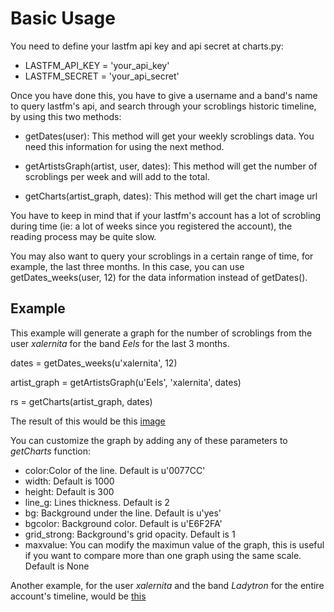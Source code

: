 # Basic Usage

You need to define your lastfm api key and api secret at charts.py:

- LASTFM_API_KEY = 'your_api_key'
- LASTFM_SECRET = 'your_api_secret'

Once you have done this, you have to give a username and a band's name to
query lastfm's api, and search through your scroblings historic timeline,
by using this two methods:

- getDates(user): This method will get your weekly scroblings data. You need
                this information for using the next method.

- getArtistsGraph(artist, user, dates): This method will get the number of
                scroblings per week and will add to the total.
                
- getCharts(artist_graph, dates): This method will get the chart image url

You have to keep in mind that if your lastfm's account has a lot of
scrobling during time (ie: a lot of weeks since you registered the
account), the reading process may be quite slow.

You may also want to query your scroblings in a certain range of time,
for example, the last three months. In this case, you can use 
getDates_weeks(user, 12) for the data information instead of getDates().


## Example

This example will generate a graph for the number of scroblings from
the user _xalernita_ for the band _Eels_ for the last 3 months.

dates = getDates_weeks(u'xalernita', 12)

artist_graph = getArtistsGraph(u'Eels', 'xalernita', dates)

rs = getCharts(artist_graph, dates)


The result of this would be this [image](http://chart.apis.google.com/chart?chxt=x,y&chd=t:0.0,15.0,57.0,85.0,86.0,86.0,86.0,88.0,91.0,91.0,97.0,97.0,100.0&chg=2.0,10.0,1.0,2.0&chco=0077cc&chm=B,e6f2fa,0,0,0&chs=1000x300&cht=ls&chxl=1:|0|12|24|38|48|60|72|84|96|0:|Feb+11|Apr+11|May+11&chls=2.0,1.0,0.0
)

You can customize the graph by adding any of these parameters to _getCharts_ function:

- color:Color of the line. Default is u'0077CC'
- width: Default is 1000
- height: Default is 300
- line_g: Lines thickness. Default is 2
- bg: Background under the line. Default is u'yes'
- bgcolor: Background color. Default is u'E6F2FA'
- grid_strong: Background's grid opacity. Default is 1
- maxvalue: You can modify the maximun value of the graph, this is useful if you want to compare more than one graph using the same scale. Default is None


Another example, for the user _xalernita_ and the band _Ladytron_ for the entire
account's timeline, would be [this](http://chart.apis.google.com/chart?chxt=x,y&chd=t:0.0,0.0,0.0,0.0,0.0,0.0,0.0,0.0,0.0,0.0,0.0,0.0,0.0,0.0,0.0,0.0,0.0,0.0,0.0,0.0,0.0,0.0,0.0,0.0,0.0,0.0,0.0,0.0,0.0,0.0,0.0,0.0,0.0,11.0,12.0,12.0,12.0,12.0,17.0,18.0,18.0,20.0,20.0,20.0,21.0,21.0,21.0,21.0,22.0,22.0,23.0,23.0,25.0,26.0,27.0,27.0,27.0,28.0,28.0,30.0,30.0,30.0,31.0,31.0,33.0,33.0,33.0,33.0,34.0,34.0,35.0,35.0,36.0,37.0,37.0,38.0,38.0,38.0,39.0,39.0,40.0,41.0,42.0,43.0,43.0,43.0,43.0,44.0,44.0,44.0,44.0,44.0,45.0,47.0,52.0,52.0,52.0,53.0,53.0,54.0,54.0,54.0,55.0,56.0,57.0,58.0,59.0,59.0,59.0,60.0,60.0,61.0,61.0,63.0,68.0,73.0,73.0,74.0,75.0,76.0,77.0,79.0,81.0,81.0,82.0,82.0,83.0,83.0,83.0,83.0,83.0,83.0,84.0,84.0,84.0,84.0,84.0,84.0,84.0,84.0,84.0,85.0,85.0,85.0,85.0,85.0,85.0,85.0,85.0,86.0,86.0,86.0,86.0,86.0,86.0,86.0,86.0,86.0,86.0,86.0,86.0,88.0,89.0,89.0,89.0,89.0,89.0,90.0,90.0,90.0,90.0,90.0,90.0,91.0,91.0,92.0,92.0,92.0,93.0,94.0,95.0,95.0,95.0,95.0,96.0,97.0,97.0,97.0,97.0,97.0,97.0,97.0,97.0,97.0,98.0,98.0,98.0,98.0,98.0,98.0,98.0,98.0,98.0,98.0,98.0,98.0,98.0,98.0,98.0,98.0,98.0,98.0,98.0,99.0,99.0,99.0,99.0,99.0,99.0,99.0,99.0,99.0,99.0,99.0,99.0,99.0,99.0,99.0,99.0,99.0,99.0,99.0,99.0,99.0,99.0,99.0,99.0,99.0,99.0,99.0,99.0,99.0,99.0,99.0,99.0,100.0,100.0&chg=2.0,10.0,1.0,2.0&chco=0077cc&chm=B,e6f2fa,0,0,0&chs=1000x300&cht=ls&chxl=1:|0|378|757|1212|1515|1893|2277|2657|3029|0:|Aug+06|Jan+09|May+11&chls=2.0,1.0,0.0)